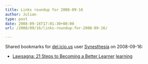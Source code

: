 ```yaml
---
title: Links roundup for 2008-09-16
author: Julian
type: post
date: 2008-09-16T17:01:30+00:00
url: /2008/09/16/links-roundup-for-2008-09-16/

---
```

Shared bookmarks for [del.icio.us][1] user [Synesthesia][2] on 2008-09-16:

  * [Lawsagna: 21 Steps to Becoming a Better Learner][3] 
    [learning][4] </li> </ul>

 [1]: http://del.icio.us/
 [2]: http://del.icio.us/synesthesia
 [3]: http://lawsagna.typepad.com/lawsagna/21_steps_to_becoming_a_better_learner
 [4]: http://del.icio.us/synesthesia/learning